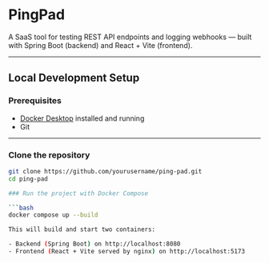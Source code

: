 # PingPad

A SaaS tool for testing REST API endpoints and logging webhooks — built with Spring Boot (backend) and React + Vite (frontend).

---

## Local Development Setup

### Prerequisites

- [Docker Desktop](https://www.docker.com/products/docker-desktop) installed and running
- Git

---

### Clone the repository

```bash
git clone https://github.com/yourusername/ping-pad.git
cd ping-pad

### Run the project with Docker Compose

```bash
docker compose up --build

This will build and start two containers:

- Backend (Spring Boot) on http://localhost:8080
- Frontend (React + Vite served by nginx) on http://localhost:5173
